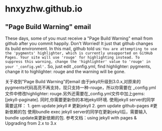 # hnxyzhw.github.io
## "Page Build Warning" email
These days, some of you must receive a "Page Build Warning" email from github after you commit happily. Don't Worried! It just that github changes its build environment.
In this mail, github told us:
`You are attempting to use the 'pygments' highlighter, which is currently unsupported on GitHub Pages. Your site will use 'rouge' for highlighting instead. To suppress this warning, change the 'highlighter' value to 'rouge' in your '_config.yml'.`
So, just edit _config.yml, find highlighter: pygments, change it to highlighter: rouge and the warning will be gone.

关于收到"Page Build Warning"的email
由于jekyll升级到3.0.x,对原来的pygments代码高亮不再支持，现只支持一种-rouge，所以你需要在 _config.yml文件中修改highlighter: rouge.另外还需要在_config.yml文件中加上gems: [jekyll-paginate].
同时,你需要更新你的本地jekyll环境.
使用jekyll server的同学需要这样：
	1.	gem update jekyll # 更新jekyll
	2.	gem update github-pages #更新依赖的包
使用bundle exec jekyll server的同学在更新jekyll后，需要输入bundle update来更新依赖的包.
参考文档：using jekyll with pages & Upgrading from 2.x to 3.x


